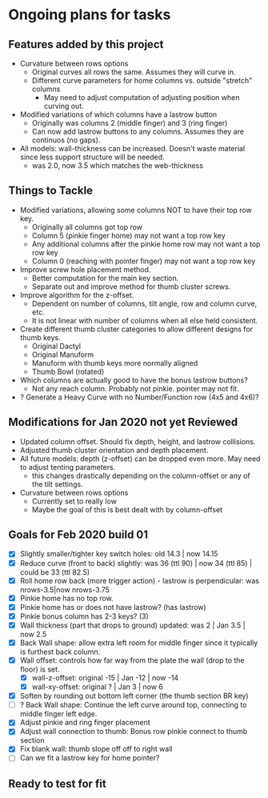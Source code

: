 # Ongoing plans for tasks

## Features added by this project

* Curvature between rows options
  * Original curves all rows the same. Assumes they will curve in.
  * Different curve parameters for home columns vs. outside "stretch" columns
    * May need to adjust computation of adjusting position when curving out.
* Modified variations of which columns have a lastrow button
  * Originally was columns 2 (middle finger) and 3 (ring finger)
  * Can now add lastrow buttons to any columns. Assumes they are continuos (no gaps).
* All models: wall-thickness can be increased. Doesn't waste material since less support structure will be needed.
  * was 2.0, now 3.5 which matches the web-thickness

## Things to Tackle

* Modified variations, allowing some columns NOT to have their top row key.
  * Originally all columns got top row
  * Column 5 (pinkie finger home) may not want a top row key
  * Any additional columns after the pinkie home row may not want a top row key
  * Column 0 (reaching with pointer finger) may not want a top row key
* Improve screw hole placement method.
  * Better computation for the main key section.
  * Separate out and improve method for thumb cluster screws.
* Improve algorithm for the z-offset.
  * Dependent on number of columns, tilt angle, row and column curve, etc.
  * It is not linear with number of columns when all else held consistent.
* Create different thumb cluster categories to allow different designs for thumb keys.
  * Original Dactyl
  * Original Manuform
  * Manuform with thumb keys more normally aligned
  * Thumb Bowl (rotated)
* Which columns are actually good to have the bonus lastrow buttons?
  * Not any reach column. Probably not pinkie. pointer may not fit.
* ? Generate a Heavy Curve with no Number/Function row (4x5 and 4x6)?

## Modifications for Jan 2020 not yet Reviewed

* Updated column offset. Should fix depth, height, and lastrow collisions.
* Adjusted thumb cluster orientation and depth placement.
* All future models: depth (z-offset) can be dropped even more. May need to adjust tenting parameters.
  * this changes drastically depending on the column-offset or any of the tilt settings.
* Curvature between rows options
  * Currently set to really low
  * Maybe the goal of this is best dealt with by column-offset

## Goals for Feb 2020 build 01

* [x] Slightly smaller/tighter key switch holes: old 14.3 | now 14.15
* [x] Reduce curve (front to back) slightly: was 36 (ttl 90) | now 34 (ttl 85) | could be 33 (ttl 82.5)
* [x] Roll home row back (more trigger action) - lastrow is perpendicular: was nrows-3.5|now nrows-3.75
* [x] Pinkie home has no top row.
* [x] Pinkie home has or does not have lastrow? (has lastrow)
* [x] Pinkie bonus column has 2-3 keys? (3)
* [x] Wall thickness (part that drops to ground) updated: was 2 | Jan 3.5 | now 2.5
* [x] Back Wall shape: allow extra left room for middle finger since it typically is furthest back column.
* [x] Wall offset: controls how far way from the plate the wall (drop to the floor) is set.
  * [x] wall-z-offset: original -15 | Jan -12 | now -14
  * [x] wall-xy-offset: original  ? | Jan   3 | now   6
* [x] Soften by rounding out bottom left corner (the thumb section BR key)
* [ ] ? Back Wall shape: Continue the left curve around top, connecting to middle finger left edge.
* [x] Adjust pinkie and ring finger placement
* [x] Adjust wall connection to thumb: Bonus row pinkie connect to thumb section
* [x] Fix blank wall: thumb slope off off to right wall
* [ ] Can we fit a lastrow key for home pointer?

## Ready to test for fit
